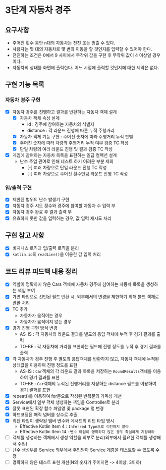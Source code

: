 3단계 자동차 경주
===

## 요구사항
* 주어진 횟수 동안 n대의 자동차는 전진 또는 멈출 수 있다.
* 사용자는 몇 대의 자동차로 몇 번의 이동을 할 것인지를 입력할 수 있어야 한다.
* 전진하는 조건은 0에서 9 사이에서 무작위 값을 구한 후 무작위 값이 4 이상일 경우이다.
* 자동차의 상태를 화면에 출력한다. 어느 시점에 출력할 것인지에 대한 제약은 없다.

## 구현 기능 목록
### 자동차 경주 구현
* [x] 자동차 경주를 진행하고 결과를 반환하는 자동차 객체 설계
  * [x] 자동차 객체 속성 설계
    * id : 경주에 참여하는 자동차의 식별자
    * distance : 각 라운드 진행에 따른 누적 주행거리
  * [x] 자동차 객체 기능 구현 : 주어진 숫자에 따라 주행거리 누적 판별
  * [x] 주어진 숫자에 따라 차량의 주행거리 누적 여부 검증 TC 작성
  * [x] 단일 차량의 여러 라운드 진행 및 결과 검증 TC 작성
* [x] 게임에 참여하는 자동차 목록을 표현하는 일급 컬렉션 설계
  * 난수 주입 관여로 인해 테스트 하기 어려운 부분 제외
    * [-] 여러 차량으로 단일 라운드 진행 TC 작성
    * [-] 여러 차량으로 주어진 횟수만큼 라운드 진행 TC 작성

### 입/출력 구현
* [x] 제한된 범위의 난수 발생기 구현
* [x] 자동차 경주 시도 횟수와 경주에 참여할 자동차 수 입력 부
* [x] 자동차 경주 완료 후 결과 출력 부
* [x] 유효하지 못한 값을 입력하는 경우, 값 입력 재시도 처리

## 구현 참고 사항
* [x] 비지니스 로직과 입/출력 로직을 분리
* [x] `kotlin.io`의 `readLine()`을 이용한 값 입력 처리

## 코드 리뷰 피드백 내용 정리
* [x] 역할이 명확하지 않은 Cars 객체에 자동차 경주에 참여하는 자동차 목록을 생성하는 책임 부여
* [x] 가변 타입으로 선언된 필드 반환 시, 외부에서의 변경을 제한하기 위해 불변 객체로 반환 처리 
* [x] TC 추가
  * 자동차가 움직이는 경우
  * 자동차가 움직이지 않는 경우
* [x] 경기 진행 구현 방식 변경
  * AS-IS : 각 자동차의 라운드 결과를 별도의 응답 객체에 누적 후 경기 결과를 출력
  * TO-BE : 각 자동차에 거리를 표현하는 필드에 진행 정도를 누적 후 경기 결과를 출력 
* [x] 각 자동차가 경주 진행 후 별도의 응답객체를 반환하지 않고, 자동차 객체에 누적된 상태값을 이용하여 진행 정도를 표현
  - AS-IS : `Car`객체의 각 라운드 결과 목록을 저장하는 `RoundResults`객체를 이용하여 경기 결과를 표현
  - TO-BE : `Car`객체의 누적된 진행거리를 저장하는 distance 필드를 이용하여 경기 결과를 표현
* [x] repeat()를 이용하여 for문으로 작성된 반복문의 가독성 개선
* [x] Service에서 일부 객체 생성하는 책임을 Controller로 분리
* [x] 잘못 표현된 확장 함수 파일명 및 package 명 변경
* [x] 하드코딩된 매직 넘버를 상수로 추출
* [x] 리턴 타입이 생략된 멤버 변수와 메서드의 리턴 타입 명시
  * Effective Kotlin Item 4 : `Inferred Type으로 리턴하지 말라`
  * Effective Kotlin Item 14 : `변수 타입이 명확하지 않은 경우 확실하게 지정하라`
* [ ] 객체를 생성하는 객체에서 생성 역할을 외부로 분리(외부에서 필요한 객체를 생성해서 주입)
* [ ] 난수 생성부를 Service 외부에서 주입받아 Service 계층을 테스트할 수 있도록 수정
* [ ] 명확하지 않은 테스트 표현 개선(N의 숫자가 주어지면 -> 4이상, 3이하)
